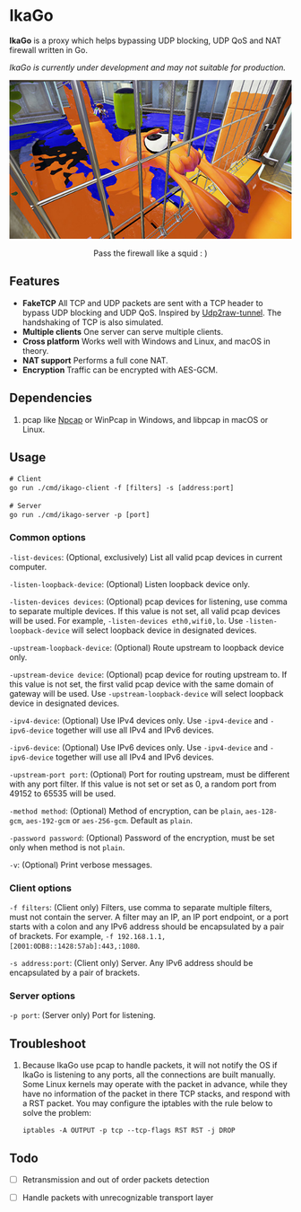 # IkaGo

**IkaGo** is a proxy which helps bypassing UDP blocking, UDP QoS and NAT firewall written in Go.

*IkaGo is currently under development and may not suitable for production.*

<p align="center">
  <img src="/assets/squid.jpg">
</p>
<p align="center">
  Pass the firewall like a squid : )
</p>

## Features

- **FakeTCP** All TCP and UDP packets are sent with a TCP header to bypass UDP blocking and UDP QoS. Inspired by [Udp2raw-tunnel](https://github.com/wangyu-/udp2raw-tunnel). The handshaking of TCP is also simulated.
- **Multiple clients** One server can serve multiple clients.
- **Cross platform** Works well with Windows and Linux, and macOS in theory.
- **NAT support** Performs a full cone NAT.
- **Encryption** Traffic can be encrypted with AES-GCM.

## Dependencies

1. pcap like [Npcap](http://www.npcap.org/) or WinPcap in Windows, and libpcap in macOS or Linux.

## Usage

```
# Client
go run ./cmd/ikago-client -f [filters] -s [address:port]

# Server
go run ./cmd/ikago-server -p [port]
```

### Common options

`-list-devices`: (Optional, exclusively) List all valid pcap devices in current computer.

`-listen-loopback-device`: (Optional) Listen loopback device only.

`-listen-devices devices`: (Optional) pcap devices for listening, use comma to separate multiple devices. If this value is not set, all valid pcap devices will be used. For example, `-listen-devices eth0,wifi0,lo`. Use `-listen-loopback-device` will select loopback device in designated devices.

`-upstream-loopback-device`: (Optional) Route upstream to loopback device only.

`-upstream-device device`: (Optional) pcap device for routing upstream to. If this value is not set, the first valid pcap device with the same domain of gateway will be used. Use `-upstream-loopback-device` will select loopback device in designated devices.

`-ipv4-device`: (Optional) Use IPv4 devices only. Use `-ipv4-device` and `-ipv6-device` together will use all IPv4 and IPv6 devices.

`-ipv6-device`: (Optional) Use IPv6 devices only. Use `-ipv4-device` and `-ipv6-device` together will use all IPv4 and IPv6 devices.

`-upstream-port port`: (Optional) Port for routing upstream, must be different with any port filter. If this value is not set or set as 0, a random port from 49152 to 65535 will be used.

`-method method`: (Optional) Method of encryption, can be `plain`, `aes-128-gcm`, `aes-192-gcm` or `aes-256-gcm`. Default as `plain`.

`-password password`: (Optional) Password of the encryption, must be set only when method is not `plain`.

`-v`: (Optional) Print verbose messages.

### Client options

`-f filters`: (Client only) Filters, use comma to separate multiple filters, must not contain the server. A filter may an IP, an IP port endpoint, or a port starts with a colon and any IPv6 address should be encapsulated by a pair of brackets. For example, `-f 192.168.1.1,[2001:0DB8::1428:57ab]:443,:1080`.

`-s address:port`: (Client only) Server. Any IPv6 address should be encapsulated by a pair of brackets.

### Server options

`-p port`: (Server only) Port for listening.

## Troubleshoot

1. Because IkaGo use pcap to handle packets, it will not notify the OS if IkaGo is listening to any ports, all the connections are built manually. Some Linux kernels may operate with the packet in advance, while they have no information of the packet in there TCP stacks, and respond with a RST packet. You may configure the iptables with the rule below to solve the problem:
	```
	iptables -A OUTPUT -p tcp --tcp-flags RST RST -j DROP
	```

## Todo

- [ ] Retransmission and out of order packets detection
- [ ] Handle packets with unrecognizable transport layer

